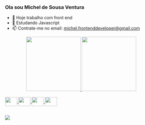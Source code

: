 ### Ola sou Michel de Sousa Ventura

- 🔭 Hoje trabalho com front end
- 🌱 Estudando Javascript
- 📫 Contrate-me no email: michel.frontenddeveloper@gmail.com

<div align="center">
  <a href="https://michelventura.netlify.app">
  <img height="180em" src="https://github-readme-stats.vercel.app/api?username=michel-ventura&show_icons=true&theme=radical&include_all_commits=true&count_private=true"/>
  <img height="180em" src="https://github-readme-stats.vercel.app/api/top-langs/?username=michel-ventura&layout=compact&langs_count=7&theme=radical"/>
</div>
<div style="display: inline_block"><br>
  <img width="40" height="30" align="center" src="https://cdn.jsdelivr.net/gh/devicons/devicon/icons/html5/html5-original.svg" />
  <img width="40" height="30" align="center" src="https://cdn.jsdelivr.net/gh/devicons/devicon/icons/css3/css3-original.svg" />
  <img width="40" height="30" align="center" src="https://cdn.jsdelivr.net/gh/devicons/devicon/icons/javascript/javascript-original.svg" />
  <img width="40" height="30" align="center" src="https://cdn.jsdelivr.net/gh/devicons/devicon/icons/wordpress/wordpress-plain.svg" />
</div>
    
  ##
 
<div> 
  <a href="https://instagram.com/michel.frontenddeveloper" target="_blank"><img src="https://img.shields.io/badge/-Instagram-%23E4405F?style=for-the-badge&logo=instagram&logoColor=white" target="_blank"></a>
 
  <!-- ![Snake animation](https://github.com/rafaballerini/rafaballerini/blob/output/github-contribution-grid-snake.svg) -->
 
</div>
